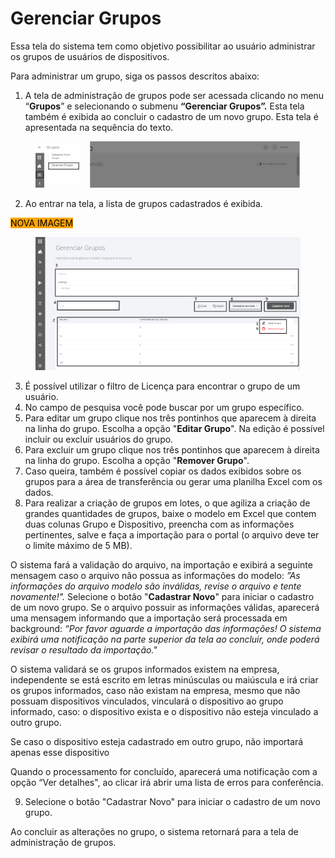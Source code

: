 # Gerenciar Grupos

Essa tela do sistema tem como objetivo possibilitar ao usuário administrar os grupos de usuários de dispositivos.

Para administrar um grupo, siga os passos descritos abaixo:

1. A tela de administração de grupos pode ser acessada clicando no menu “**Grupos**” e selecionando o submenu **“Gerenciar Grupos”.** Esta tela também é exibida ao concluir o cadastro de um novo grupo. Esta tela é apresentada na sequência do texto.

<figure><img src="../../.gitbook/assets/image (30).png" alt=""><figcaption></figcaption></figure>

2. Ao entrar na tela, a lista de grupos cadastrados é exibida.

<mark style="background-color:orange;">NOVA IMAGEM</mark>

<figure><img src="../../.gitbook/assets/paintttt.png" alt=""><figcaption></figcaption></figure>

3. É possível utilizar o filtro de Licença para encontrar o grupo de um usuário.
4. No campo de pesquisa você pode buscar por um grupo específico.
5. Para editar um grupo clique nos três pontinhos que aparecem à direita na linha do grupo. Escolha a opção "**Editar Grupo**". Na edição é possível incluir ou excluir usuários do grupo.
6. Para excluir um grupo clique nos três pontinhos que aparecem à direita na linha do grupo. Escolha a opção "**Remover Grupo**".
7. Caso queira, também é possível copiar os dados exibidos sobre os grupos para a área de transferência ou gerar uma planilha Excel com os dados.
8. Para realizar a criação de grupos em lotes, o que agiliza a criação de grandes quantidades de grupos, baixe o modelo em Excel que contem duas colunas Grupo e Dispositivo, preencha com as informações pertinentes, salve e faça a importação para o portal (o arquivo deve ter o limite máximo de 5 MB).

O sistema fará a validação do arquivo, na importação e exibirá a seguinte mensagem caso o arquivo não possua as informações do modelo: _”As informações do arquivo modelo são inválidas, revise o arquivo e tente novamente!"._ Selecione o botão "**Cadastrar Novo**" para iniciar o cadastro de um novo grupo. Se o arquivo possuir as informações válidas, aparecerá uma mensagem informando que a importação será processada em background: _“Por favor aguarde a importação das informações! O sistema exibirá uma notificação na parte superior da tela ao concluir, onde poderá revisar o resultado da importação."_&#x20;

O sistema validará se os grupos informados existem na empresa, independente se está escrito em letras minúsculas ou maiúscula e irá criar os grupos informados, caso não existam na empresa, mesmo que não possuam dispositivos vinculados, vinculará o dispositivo ao grupo informado, caso: o dispositivo exista e o dispositivo não esteja vinculado a outro grupo.

Se caso o dispositivo esteja cadastrado em outro grupo, não importará apenas esse dispositivo

Quando o processamento for concluído, aparecerá uma notificação com a opção  “Ver detalhes", ao clicar irá abrir uma lista de erros para conferência.

9. Selecione o botão "Cadastrar Novo" para iniciar o cadastro de um novo grupo.

Ao concluir as alterações no grupo, o sistema retornará para a tela de administração de grupos.

